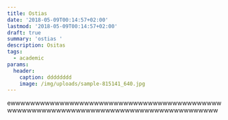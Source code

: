 ```yaml
---
title: Ostias
date: '2018-05-09T00:14:57+02:00'
lastmod: '2018-05-09T00:14:57+02:00'
draft: true
summary: 'ostias '
description: Ositas
tags:
  - academic
params:
  header:
    caption: dddddddd
    image: /img/uploads/sample-815141_640.jpg
---
```

ewwwwwwwwwwwwwwwwwwwwwwwwwwwwwwwwwwwwwwwwwwwwwwwwwwwwwwwwwwwwwwwwwwwwwwwwwwwwwwwwwwwwww
